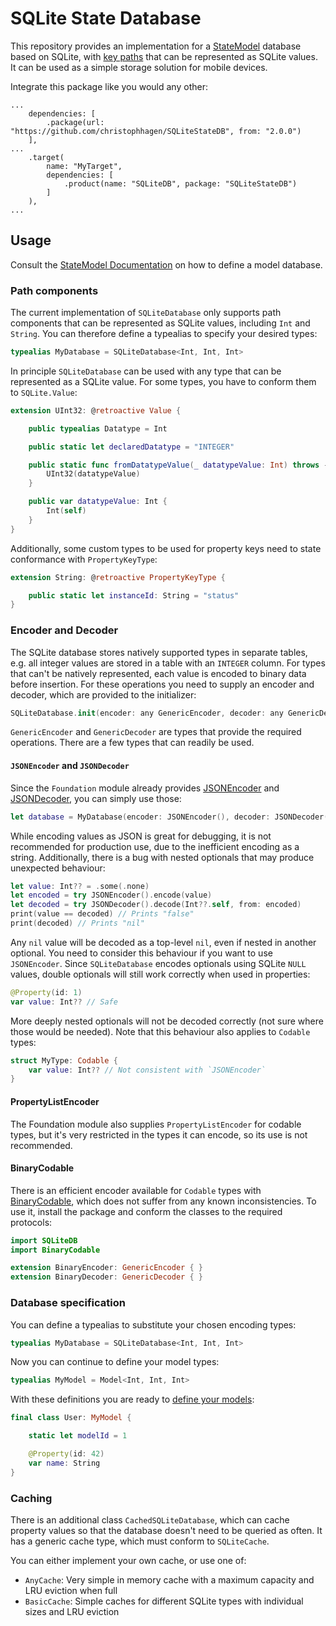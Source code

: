 # SQLite State Database

This repository provides an implementation for a [StateModel](https://github.com/christophhagen/StateModel) database based on SQLite, with [key paths](https://github.com/christophhagen/StateModel#database-definition) that can be represented as SQLite values.
It can be used as a simple storage solution for mobile devices.

Integrate this package like you would any other:

```
...
    dependencies: [
        .package(url: "https://github.com/christophhagen/SQLiteStateDB", from: "2.0.0")
    ],
...
    .target(
        name: "MyTarget",
        dependencies: [
            .product(name: "SQLiteDB", package: "SQLiteStateDB")
        ]
    ),
...
```

## Usage

Consult the [StateModel Documentation](https://github.com/christophhagen/StateModel#database-definition) on how to define a model database.

### Path components

The current implementation of `SQLiteDatabase` only supports path components that can be represented as SQLite values, including `Int` and `String`.
You can therefore define a typealias to specify your desired types:
```swift
typealias MyDatabase = SQLiteDatabase<Int, Int, Int>
```

In principle `SQLiteDatabase` can be used with any type that can be represented as a SQLite value.
For some types, you have to conform them to `SQLite.Value`:

```swift
extension UInt32: @retroactive Value {

    public typealias Datatype = Int

    public static let declaredDatatype = "INTEGER"

    public static func fromDatatypeValue(_ datatypeValue: Int) throws -> UInt32 {
        UInt32(datatypeValue)
    }

    public var datatypeValue: Int {
        Int(self)
    }
}
```

Additionally, some custom types to be used for property keys need to state conformance with `PropertyKeyType`:

```swift
extension String: @retroactive PropertyKeyType {

    public static let instanceId: String = "status"
}
```

### Encoder and Decoder

The SQLite database stores natively supported types in separate tables, e.g. all integer values are stored in a table with an `INTEGER` column.
For types that can't be natively represented, each value is encoded to binary data before insertion.
For these operations you need to supply an encoder and decoder, which are provided to the initializer:
```swift
SQLiteDatabase.init(encoder: any GenericEncoder, decoder: any GenericDecoder)
```

`GenericEncoder` and `GenericDecoder` are types that provide the required operations.
There are a few types that can readily be used.

#### `JSONEncoder` and `JSONDecoder`

Since the `Foundation` module already provides [JSONEncoder](https://developer.apple.com/documentation/foundation/jsonencoder) and [JSONDecoder](https://developer.apple.com/documentation/foundation/jsondecoder), you can simply use those:

```swift
let database = MyDatabase(encoder: JSONEncoder(), decoder: JSONDecoder())
```

While encoding values as JSON is great for debugging, it is not recommended for production use, due to the inefficient encoding as a string.
Additionally, there is a bug with nested optionals that may produce unexpected behaviour:

```swift
let value: Int?? = .some(.none)
let encoded = try JSONEncoder().encode(value)
let decoded = try JSONDecoder().decode(Int??.self, from: encoded)
print(value == decoded) // Prints "false"
print(decoded) // Prints "nil"
```

Any `nil` value will be decoded as a top-level `nil`, even if nested in another optional.
You need to consider this behaviour if you want to use `JSONEncoder`.
Since `SQLiteDatabase` encodes optionals using SQLite `NULL` values, double optionals will still work correctly when used in properties:

```swift
@Property(id: 1)
var value: Int?? // Safe
```

More deeply nested optionals will not be decoded correctly (not sure where those would be needed).
Note that this behaviour also applies to `Codable` types:

```swift
struct MyType: Codable {
    var value: Int?? // Not consistent with `JSONEncoder`
}
```

#### PropertyListEncoder

The Foundation module also supplies `PropertyListEncoder` for codable types, but it's very restricted in the types it can encode, so its use is not recommended.

#### BinaryCodable

There is an efficient encoder available for `Codable` types with [BinaryCodable](https://github.com/christophhagen/BinaryCodable/tree/master), which does not suffer from any known inconsistencies.
To use it, install the package and conform the classes to the required protocols:

```swift
import SQLiteDB
import BinaryCodable

extension BinaryEncoder: GenericEncoder { }
extension BinaryDecoder: GenericDecoder { }
```

### Database specification

You can define a typealias to substitute your chosen encoding types:
```swift
typealias MyDatabase = SQLiteDatabase<Int, Int, Int>
```

Now you can continue to define your model types:

```swift
typealias MyModel = Model<Int, Int, Int>
```

With these definitions you are ready to [define your models](https://github.com/christophhagen/StateModel#model-definition):

```swift
final class User: MyModel {

    static let modelId = 1

    @Property(id: 42)
    var name: String
}
```

### Caching

There is an additional class `CachedSQLiteDatabase`, which can cache property values so that the database doesn't need to be queried as often.
It has a generic cache type, which must conform to `SQLiteCache`.

You can either implement your own cache, or use one of:
- `AnyCache`: Very simple in memory cache with a maximum capacity and LRU eviction when full
- `BasicCache`: Simple caches for different SQLite types with individual sizes and LRU eviction
